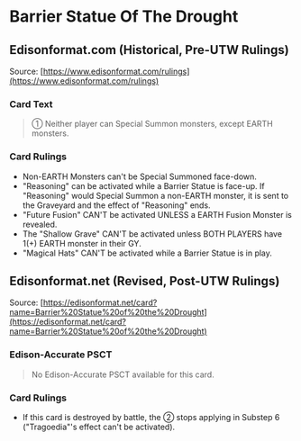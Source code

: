 # Barrier Statue Of The Drought

## Edisonformat.com (Historical, Pre-UTW Rulings)

Source: [https://www.edisonformat.com/rulings](https://www.edisonformat.com/rulings)

### Card Text

> ① Neither player can Special Summon monsters, except EARTH monsters.

### Card Rulings

*   Non-EARTH Monsters can't be Special Summoned face-down.
*   "Reasoning" can be activated while a Barrier Statue is face-up. If "Reasoning" would Special Summon a non-EARTH monster, it is sent to the Graveyard and the effect of "Reasoning" ends.
*   "Future Fusion" CAN'T be activated UNLESS a EARTH Fusion Monster is revealed.
*   The "Shallow Grave" CAN'T be activated unless BOTH PLAYERS have 1(+) EARTH monster in their GY.
*   "Magical Hats" CAN'T be activated while a Barrier Statue is in play.

## Edisonformat.net (Revised, Post-UTW Rulings)

Source: [https://edisonformat.net/card?name=Barrier%20Statue%20of%20the%20Drought](https://edisonformat.net/card?name=Barrier%20Statue%20of%20the%20Drought)

### Edison-Accurate PSCT

> No Edison-Accurate PSCT available for this card.

### Card Rulings

*   If this card is destroyed by battle, the ② stops applying in Substep 6 ("Tragoedia"'s effect can't be activated).
            
